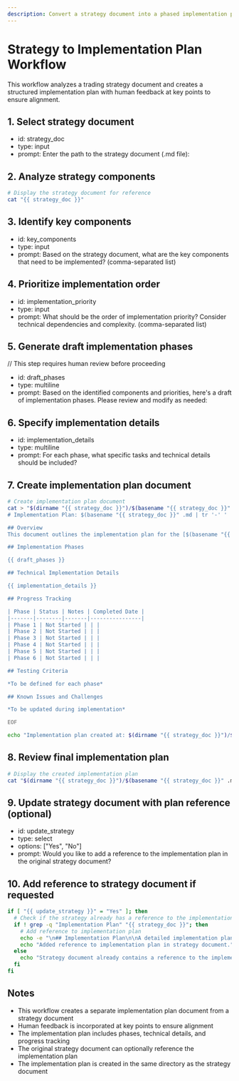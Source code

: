 ```yaml
---
description: Convert a strategy document into a phased implementation plan with human feedback loops for alignment
---
```


# Strategy to Implementation Plan Workflow

This workflow analyzes a trading strategy document and creates a structured implementation plan with human feedback at key points to ensure alignment.

## 1. Select strategy document
- id: strategy_doc
- type: input
- prompt: Enter the path to the strategy document (.md file):

## 2. Analyze strategy components
```bash
# Display the strategy document for reference
cat "{{ strategy_doc }}"
```

## 3. Identify key components
- id: key_components
- type: input
- prompt: Based on the strategy document, what are the key components that need to be implemented? (comma-separated list)

## 4. Prioritize implementation order
- id: implementation_priority
- type: input
- prompt: What should be the order of implementation priority? Consider technical dependencies and complexity. (comma-separated list)

## 5. Generate draft implementation phases
// This step requires human review before proceeding
- id: draft_phases
- type: multiline
- prompt: Based on the identified components and priorities, here's a draft of implementation phases. Please review and modify as needed:

## 6. Specify implementation details
- id: implementation_details
- type: multiline
- prompt: For each phase, what specific tasks and technical details should be included?

## 7. Create implementation plan document
```bash
# Create implementation plan document
cat > "$(dirname "{{ strategy_doc }}")/$(basename "{{ strategy_doc }}" .md)-implementation-plan.md" << 'EOF'
# Implementation Plan: $(basename "{{ strategy_doc }}" .md | tr '-' ' ' | awk '{for(i=1;i<=NF;i++)sub(/./,toupper(substr($i,1,1)),$i)}1')

## Overview
This document outlines the implementation plan for the [$(basename "{{ strategy_doc }}" .md | tr '-' ' ' | awk '{for(i=1;i<=NF;i++)sub(/./,toupper(substr($i,1,1)),$i)}1') Strategy](./$(basename "{{ strategy_doc }}")).

## Implementation Phases

{{ draft_phases }}

## Technical Implementation Details

{{ implementation_details }}

## Progress Tracking

| Phase | Status | Notes | Completed Date |
|-------|--------|-------|----------------|
| Phase 1 | Not Started | | |
| Phase 2 | Not Started | | |
| Phase 3 | Not Started | | |
| Phase 4 | Not Started | | |
| Phase 5 | Not Started | | |
| Phase 6 | Not Started | | |

## Testing Criteria

*To be defined for each phase*

## Known Issues and Challenges

*To be updated during implementation*

EOF

echo "Implementation plan created at: $(dirname "{{ strategy_doc }}")/$(basename "{{ strategy_doc }}" .md)-implementation-plan.md"
```

## 8. Review final implementation plan
```bash
# Display the created implementation plan
cat "$(dirname "{{ strategy_doc }}")/$(basename "{{ strategy_doc }}" .md)-implementation-plan.md"
```

## 9. Update strategy document with plan reference (optional)
- id: update_strategy
- type: select
- options: ["Yes", "No"]
- prompt: Would you like to add a reference to the implementation plan in the original strategy document?

## 10. Add reference to strategy document if requested
```bash
if [ "{{ update_strategy }}" = "Yes" ]; then
  # Check if the strategy already has a reference to the implementation plan
  if ! grep -q "Implementation Plan" "{{ strategy_doc }}"; then
    # Add reference to implementation plan
    echo -e "\n## Implementation Plan\n\nA detailed implementation plan is available in [$(basename "{{ strategy_doc }}" .md)-implementation-plan.md](./$(basename "{{ strategy_doc }}" .md)-implementation-plan.md)." >> "{{ strategy_doc }}"
    echo "Added reference to implementation plan in strategy document."
  else
    echo "Strategy document already contains a reference to the implementation plan."
  fi
fi
```

## Notes
- This workflow creates a separate implementation plan document from a strategy document
- Human feedback is incorporated at key points to ensure alignment
- The implementation plan includes phases, technical details, and progress tracking
- The original strategy document can optionally reference the implementation plan
- The implementation plan is created in the same directory as the strategy document
